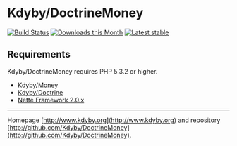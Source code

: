 Kdyby/DoctrineMoney
======

[![Build Status](https://travis-ci.org/Kdyby/DoctrineMoney.svg?branch=master)](https://travis-ci.org/Kdyby/DoctrineMoney)
[![Downloads this Month](https://img.shields.io/packagist/dm/Kdyby/DoctrineMoney.svg)](https://packagist.org/packages/Kdyby/DoctrineMoney)
[![Latest stable](https://img.shields.io/packagist/v/Kdyby/DoctrineMoney.svg)](https://packagist.org/packages/Kdyby/DoctrineMoney)


Requirements
------------

Kdyby/DoctrineMoney requires PHP 5.3.2 or higher.

- [Kdyby/Money](https://github.com/kdyby/money)
- [Kdyby/Doctrine](https://github.com/kdyby/doctrine)
- [Nette Framework 2.0.x](https://github.com/nette/nette)


-----

Homepage [http://www.kdyby.org](http://www.kdyby.org) and repository [http://github.com/Kdyby/DoctrineMoney](http://github.com/Kdyby/DoctrineMoney).
